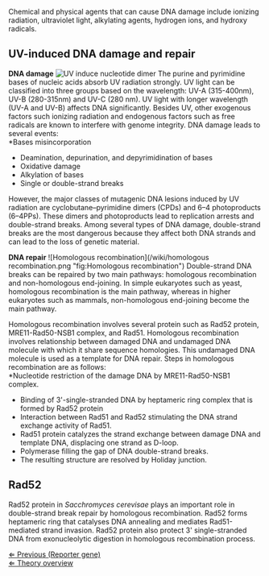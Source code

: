 Chemical and physical agents that can cause DNA damage include ionizing
radiation, ultraviolet light, alkylating agents, hydrogen ions, and
hydroxy radicals.

UV-induced DNA damage and repair
--------------------------------

**DNA damage** ![UV induce nucleotide
dimer](/wiki/photoreactivation.png "fig:UV induce nucleotide dimer") The
purine and pyrimidine bases of nucleic acids absorb UV radiation
strongly. UV light can be classified into three groups based on the
wavelength: UV-A (315-400nm), UV-B (280-315nm) and UV-C (280 nm). UV
light with longer wavelength (UV-A and UV-B) affects DNA significantly.
Besides UV, other exogenous factors such ionizing radiation and
endogenous factors such as free radicals are known to interfere with
genome integrity. DNA damage leads to several events:\
\*Bases misincorporation

-   Deamination, depurination, and depyrimidination of bases
-   Oxidative damage
-   Alkylation of bases
-   Single or double-strand breaks

However, the major classes of mutagenic DNA lesions induced by UV
radiation are cyclobutane–pyrimidine dimers (CPDs) and 6–4 photoproducts
(6–4PPs). These dimers and photoproducts lead to replication arrests and
double-strand breaks. Among several types of DNA damage, double-strand
breaks are the most dangerous because they affect both DNA strands and
can lead to the loss of genetic material.

**DNA repair** ![Homologous
recombination](/wiki/homologous recombination.png "fig:Homologous recombination")
Double-strand DNA breaks can be repaired by two main pathways:
homologous recombination and non-homologous end-joining. In simple
eukaryotes such as yeast, homologous recombination is the main pathway,
whereas in higher eukaryotes such as mammals, non-homologous end-joining
become the main pathway.

Homologous recombination involves several protein such as Rad52 protein,
MRE11-Rad50-NSB1 complex, and Rad51. Homologous recombination involves
relationship between damaged DNA and undamaged DNA molecule with which
it share sequence homologies. This undamaged DNA molecule is used as a
template for DNA repair. Steps in homologous recombination are as
follows:\
\*Nucleotide restriction of the damage DNA by MRE11-Rad50-NSB1 complex.

-   Binding of 3'-single-stranded DNA by heptameric ring complex that is
    formed by Rad52 protein
-   Interaction between Rad51 and Rad52 stimulating the DNA strand
    exchange activity of Rad51.
-   Rad51 protein catalyzes the strand exchange between damage DNA and
    template DNA, displacing one strand as D-loop.
-   Polymerase filling the gap of DNA double-strand breaks.
-   The resulting structure are resolved by Holiday junction.

Rad52
-----

Rad52 protein in *Sacchromyces cerevisae* plays an important role in
double-strand break repair by homologous recombination. Rad52 forms
heptameric ring that catalyses DNA annealing and mediates Rad51-mediated
strand invasion. Rad52 protein also protect 3' single-stranded DNA from
exonucleolytic digestion in homologous recombination process.

[⇐ Previous (Reporter gene)](/wiki/Reporter_Gene "wikilink")\
[⇐ Theory overview](/wiki/Molecular_Cloning "wikilink")

